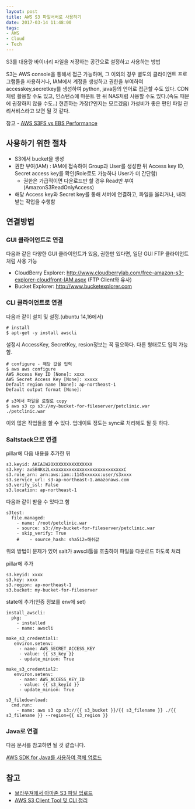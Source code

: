 ```yaml
---
layout: post
title: AWS S3 파일서버로 사용하기
date: 2017-03-14 11:48:00
tags:
- AWS
- Cloud
- Tech
---
```


S3를 대용량 바이너리 파일을 저장하는 공간으로 설정하고 사용하는 방법


S3는 AWS console을 통해서 접근 가능하며, 그 이외의 경우 별도의 클라이언트 프로그램들을 사용하거나, IAM에서 계정을 생성하고 권한을 부여하여 accesskey,secretkey를 생성하여 python, java등의 언어로 접근할 수도 있다. CDN처럼 활용할 수도 있고, 인스턴스에 마운트 한 뒤 NAS처럼 사용할 수도 있다.(속도 때문에 권장하지 않을 수도..) 현존하는 가장(?인지는 모르겠음) 가성비가 좋은 편인 파일 관리서비스라고 보면 될 것 같다.

참고 - [AWS S3FS vs EBS Performance](http://blog.leedoing.com/39)

## 사용하기 위한 절차

- S3에서 bucket을 생성
- 권한 부여(IAM) : IAM에 접속하여 Group과 User를 생성한 뒤 Access key ID, Secret access key를 확인(Role로도 가능하나 User가 더 간단함)
  - 권한은 가급적이면 다운로드만 할 경우 Read만 부여(AmazonS3ReadOnlyAccess)
- 해당 Access key와 Secret key를 통해 서버에 연결하고, 파일을 올리거나, 내려받는 작업을 수행함

## 연결방법

### GUI 클라이언트로 연결

다음과 같은 다양한 GUI 클라이언트가 있음, 권한만 있다면, 일단 GUI FTP 클라이언트 처럼 사용 가능

- CloudBerry Explorer: http://www.cloudberrylab.com/free-amazon-s3-explorer-cloudfront-IAM.aspx (FTP Client와 유사)
- Bucket Explorer: http://www.bucketexplorer.com

### CLI 클라이언트로 연결

다음과 같이 설치 및 설정.(ubuntu 14,16에서)

    # install
    $ apt-get -y install awscli

설정시 AccessKey, SecretKey, resion정보는 꼭 필요하다. 다른 형태로도 입력 가능함.    

    # configure - 해당 값을 입력
    $ aws aws configure
    AWS Access Key ID [None]: xxxx
    AWS Secret Access Key [None]: xxxxx 
    Default region name [None]: ap-northeast-1
    Default output format [None]:

    # s3에서 파일을 로컬로 copy
    $ aws s3 cp s3://my-bucket-for-fileserver/petclinic.war ./petclinic.war

이외 많은 작업들을 할 수 있다. 업데이트 정도는 sync로 처리해도 될 듯 하다.

### Saltstack으로 연결

pillar에 다음 내용을 추가한 뒤

    s3.keyid: AKIAIW2OXXXXXXXXXXXXXXX
    s3.key: avSB4Ks2LxxxxxxxxxxxxxxxxxxxxxxxxxxxxC
    s3.role_arn: arn:aws:iam::1145xxxxxx:user/s3xxxx
    s3.service_url: s3-ap-northeast-1.amazonaws.com
    s3.verify_ssl: False
    s3.location: ap-northeast-1

다음과 같이 받을 수 있다고 함

    s3test:
      file.managed:
        - name: /root/petclinic.war
        - source: s3://my-bucket-for-fileserver/petclinic.war
        - skip_verify: True
        #    - source_hash: sha512=해쉬값

위의 방법이 문제가 있어 salt가 awscli툴을 호출하여 파일을 다운로드 하도록 처리

pillar에 추가

    s3.keyid: xxxx
    s3.key: xxxx
    s3.region: ap-northeast-1
    s3.bucket: my-bucket-for-fileserver

state에 추가(인증 정보를 env에 set)

    install_awscli:
      pkg:
        - installed
        - name: awscli

    make_s3_credential1:
       environ.setenv:
         - name: AWS_SECRET_ACCESS_KEY
         - value: {{ s3_key }}
         - update_minion: True

    make_s3_credential2:
       environ.setenv:
         - name: AWS_ACCESS_KEY_ID
         - value: {{ s3_keyid }}
         - update_minion: True

    s3_filedownload:
      cmd.run:
        - name: aws s3 cp s3://{{ s3_bucket }}/{{ s3_filename }} ./{{ s3_filename }} --region={{ s3_region }}

### Java로 연결

다음 문서를 참고하면 될 것 같습니다.

[AWS SDK for Java를 사용하여 객체 업로드](https://docs.aws.amazon.com/ko_kr/AmazonS3/latest/dev/UploadObjSingleOpJava.html)


## 참고

- [브라우져에서 아마존 S3 파일 업로드](http://blog.jeonghwan.net/브라우져에서-아마존-s3-파일-업로드/)
- [AWS S3 Client Tool 및 CLI 정리](http://blog.leedoing.com/21)